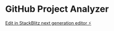 # GitHub Project Analyzer

[Edit in StackBlitz next generation editor ⚡️](https://stackblitz.com/~/github.com/WeiberNoname/sb1-a5bivk)
